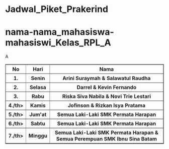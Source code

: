 # Jadwal_Piket_Prakerind
# nama-nama_mahasiswa-mahasiswi_Kelas_RPL_A
<!DOCTYPE html>
<html>
<head>
    
<title>Jadwal Piket Prakerind</title>
</head>
<body>
<table border="1">
<tr>
  <th>No</th>
  <th>Hari</th>
  <th>Nama</th>
</tr>
   <tr>
      <th>1.</th>
      <th>Senin</th>
      <th>Arini Suraymah & Salawatul Raudha</th>
</tr>
   <tr>
      <th>2.</th>
      <th>Selasa</th>
      <th>Darrel & Kevin Fernando</th>
</tr>
   <tr>
      <th>3.</th>A
      <th>Rabu</th>
      <th>Riska Siva Nabila & Novi Trie Lestari</th>
</tr>
   <tr>
      <th>4./th>
      <th>Kamis</th>
      <th>Jofinson & Rizkan Isya Pratama</th>
</tr>
   <tr>
      <th>5./th>
      <th>Jum'at</th>
      <th>Semua Laki-Laki SMK Permata Harapan</th>
</tr>
   <tr>
      <th>6./th>
      <th>Sabtu</th>
      <th>Semua Laki-Laki SMK Permata Harapan</th>
</tr>
   <tr>
      <th>7./th>
      <th>Minggu</th>
      <th>Semua Laki-Laki SMK Permata Harapan & Semua Perempuan SMK Ibnu Sina Batam</th>
</tr>
   
</html>
